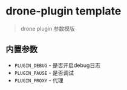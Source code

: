 # drone-plugin template

> drone plugin 参数模版

## 内置参数

- `PLUGIN_DEBUG` - 是否开启debug日志
- `PLUGIN_PAUSE` - 是否调试
- `PLUGIN_PROXY` - 代理
